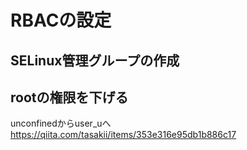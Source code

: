 # RBACの設定
## SELinux管理グループの作成
## rootの権限を下げる
unconfinedからuser_uへ
https://qiita.com/tasakii/items/353e316e95db1b886c17
